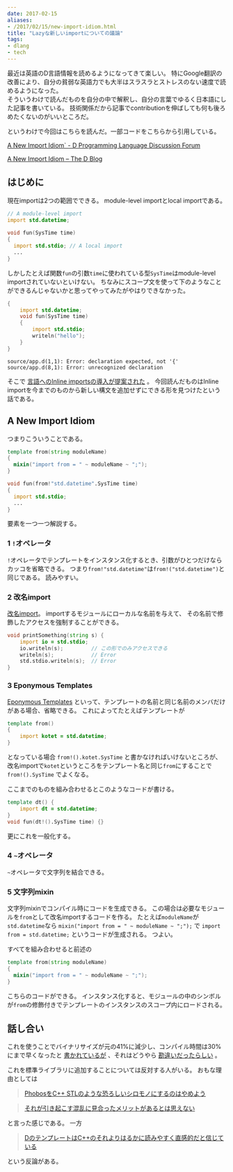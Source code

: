 ```yaml
---
date: 2017-02-15
aliases:
- /2017/02/15/new-import-idiom.html
title: "Lazyな新しいimportについての議論"
tags:
- dlang
- tech
---
```

最近は英語のD言語情報を読めるようになってきて楽しい。
特にGoogle翻訳の改善により、自分の貧弱な英語力でも大半はスラスラとストレスのない速度で読めるようになった。  
そういうわけで読んだものを自分の中で解釈し、自分の言葉でゆるく日本語にした記事を書いている。
技術関係だから記事でcontributionを伸ばしても何も後ろめたくないのがいいところだ。

というわけで今回はこちらを読んだ。一部コードをこちらから引用している。

[A New Import Idiom` - D Programming Language Discussion Forum](https://forum.dlang.org/thread/iprikkrpishsudltbdpy@forum.dlang.org)

[A New Import Idiom – The D Blog](https://dlang.org/blog/2017/02/13/a-new-import-idiom/)

## はじめに
現在importは2つの範囲でできる。
module-level importとlocal importである。

```d
// A module-level import
import std.datetime;
  
void fun(SysTime time)
{
  import std.stdio; // A local import
  ...
}
```

しかしたとえば関数`fun`の引数`time`に使われている型`SysTime`はmodule-level importされていないといけない。
ちなみにスコープ文を使って下のようなことができるんじゃないかと思ってやってみたがやはりできなかった。

```d
{
    import std.datetime;
    void fun(SysTime time)
    {
        import std.stdio;
        writeln("hello");
    }
}
```
```
source/app.d(1,1): Error: declaration expected, not '{'
source/app.d(8,1): Error: unrecognized declaration
```

そこで
[言語へのInline importsの導入が提案された](https://github.com/dlang/DIPs/blob/master/DIPs/DIP1005.md#inline-imports)
。
今回読んだものはInline importを今までのものから新しい構文を追加せずにできる形を見つけたという話である。

## A New Import Idiom
つまりこういうことである。

```d
template from(string moduleName)
{
  mixin("import from = " ~ moduleName ~ ";");
}

void fun(from!"std.datetime".SysTime time)
{
  import std.stdio;
  ...
}
```

要素を一つ一つ解説する。

### 1 `!`オペレータ
`!`オペレータでテンプレートをインスタンス化するとき、引数がひとつだけならカッコを省略できる。
つまり`from!"std.datetime"`は`from!("std.datetime")`と同じである。
読みやすい。

### 2 改名import
[改名import](https://dlang.org/spec/module.html#renamed_imports)。
importするモジュールにローカルな名前を与えて、 その名前で修飾したアクセスを強制することができる。

```d
void printSomething(string s) {
    import io = std.stdio;
    io.writeln(s);         // この形でのみアクセスできる
    writeln(s);            // Error
    std.stdio.writeln(s);  // Error
}
```

### 3 Eponymous Templates
[Eponymous Templates](https://dlang.org/spec/template.html#implicit_template_properties)
といって、テンプレートの名前と同じ名前のメンバだけがある場合、省略できる。
これによってたとえばテンプレートが

```d
template from()
{
    import kotet = std.datetime;
}
```

となっている場合
`from!().kotet.SysTime`
と書かなければいけないところが、改名importで`kotet`というところをテンプレート名と同じ`from`にすることで
`from!().SysTime`
でよくなる。

ここまでのものを組み合わせるとこのようなコードが書ける。

```d
template dt() {
    import dt = std.datetime; 
}
void fun(dt!().SysTime time) {}
```

更にこれを一般化する。

### 4 `~`オペレータ
`~`オペレータで文字列を結合できる。

### 5 文字列mixin
文字列mixinでコンパイル時にコードを生成できる。
この場合は必要なモジュールを`from`として改名importするコードを作る。
たとえば`moduleName`が`std.datetime`なら
`mixin("import from = " ~ moduleName ~ ";");`
で
`import from = std.datetime;`
というコードが生成される。
つよい。

すべてを組み合わせると前述の

```d
template from(string moduleName)
{
  mixin("import from = " ~ moduleName ~ ";");
}
```

こちらのコードができる。
インスタンス化すると、モジュールの中のシンボルが`from`の修飾付きでテンプレートのインスタンスのスコープ内にロードされる。

## 話し合い

これを使うことでバイナリサイズが元の41%に減少し、コンパイル時間は30%にまで早くなったと
[書かれているが](https://dlang.org/blog/2017/02/13/a-new-import-idiom/)
、それはどうやら
[勘違いだったらしい](https://forum.dlang.org/post/cbtjmdxtzyoajhngmlzj@forum.dlang.org)
。

これを標準ライブラリに追加することについては反対する人がいる。
おもな理由としては

 > [PhobosをC++ STLのような恐ろしいシロモノにするのはやめよう](https://forum.dlang.org/post/o8028m$10o5$1@digitalmars.com)

 > [それが引き起こす混乱に見合ったメリットがあるとは思えない](https://forum.dlang.org/post/mailman.463.1487115250.31550.digitalmars-d-announce@puremagic.com)

と言った感じである。
一方

 > [DのテンプレートはC++のそれよりはるかに読みやすく直感的だと信じている](https://forum.dlang.org/post/zmufkhhoscvopdqbpomj@forum.dlang.org)

 という反論がある。
